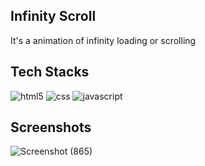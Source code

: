## Infinity Scroll

It's a animation of infinity loading or scrolling

## Tech Stacks

<img src="https://img.shields.io/badge/HTML5-E34F26?style=for-the-badge&logo=html5&logoColor=white" alt="html5" />
<img src="https://img.shields.io/badge/CSS3-1572B6?style=for-the-badge&logo=css3&logoColor=white" alt="css" />
<img src="https://img.shields.io/badge/JavaScript-F7DF1E?style=for-the-badge&logo=javascript&logoColor=black" alt="javascript" />

## Screenshots

![Screenshot (865)](https://user-images.githubusercontent.com/73753957/163463649-db3c2267-9bd5-4a4e-95eb-d7fe64af29f5.png)
